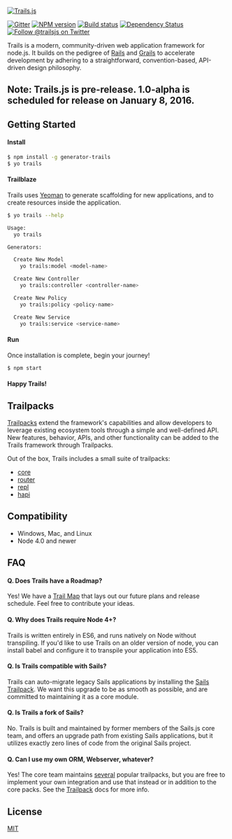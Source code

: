 [![Trails.js][trails-image]][trails-url]

[![Gitter][gitter-image]][gitter-url]
[![NPM version][npm-image]][npm-url]
[![Build status][ci-image]][ci-url]
[![Dependency Status][daviddm-image]][daviddm-url]
[![Follow @trailsjs on Twitter][twitter-image]][twitter-url]

Trails is a modern, community-driven web application framework for node.js. It
builds on the pedigree of [Rails](http://rubyonrails.org/) and [Grails](https://grails.org/)
to accelerate development by adhering to a straightforward, convention-based,
API-driven design philosophy.

## Note: Trails.js is pre-release. 1.0-alpha is scheduled for release on January 8, 2016.

## Getting Started

#### Install

```sh
$ npm install -g generator-trails
$ yo trails
```

#### Trailblaze

Trails uses [Yeoman](http://yeoman.io/) to generate scaffolding for new
applications, and to create resources inside the application. 

```sh
$ yo trails --help

Usage:
  yo trails

Generators:

  Create New Model
    yo trails:model <model-name>

  Create New Controller
    yo trails:controller <controller-name>

  Create New Policy
    yo trails:policy <policy-name>

  Create New Service
    yo trails:service <service-name>
```

#### Run

Once installation is complete, begin your journey!
```sh
$ npm start
```

#### Happy Trails!


## Trailpacks

[Trailpacks](https://github.com/trailsjs/trailpack) extend the framework's
capabilities and allow developers to leverage existing ecosystem tools through a
simple and well-defined API. New features, behavior, APIs, and other functionality
can be added to the Trails framework through Trailpacks.

Out of the box, Trails includes a small suite of trailpacks:

- [core](https://github.com/trailsjs/trailpack-core)
- [router](https://github.com/trailsjs/trailpack-router)
- [repl](https://github.com/trailsjs/trailpack-repl)
- [hapi](https://github.com/trailsjs/trailpack-hapi)

## Compatibility

- Windows, Mac, and Linux
- Node 4.0 and newer

## FAQ

#### Q. Does Trails have a Roadmap?

Yes! We have a [Trail Map](https://github.com/trailsjs/trails/blob/master/ROADMAP.md) that
lays out our future plans and release schedule. Feel free to contribute your
ideas.

#### Q. Why does Trails require Node 4+?

Trails is written entirely in ES6, and runs natively on Node without
transpiling. If you'd like to use Trails on an older version of node, you can
install babel and configure it to transpile your application into ES5.

#### Q. Is Trails compatible with Sails?

Trails can auto-migrate legacy Sails applications by installing the
[Sails Trailpack](https://github.com/trailsjs/trailpack-sails).
We want this upgrade to be as smooth as possible, and are committed to
maintaining it as a core module.

#### Q. Is Trails a fork of Sails?

No. Trails is built and maintained by former members of the Sails.js core team,
and offers an upgrade path from existing Sails applications, but it utilizes
exactly zero lines of code from the original Sails project. 

#### Q. Can I use my own ORM, Webserver, whatever?

Yes! The core team maintains [several](https://github.com/trailsjs?query=trailpack)
popular trailpacks, but you are free to implement your own integration and use
that instead or in addition to the core packs. See the [Trailpack](https://github.com/trailsjs/trailpack)
docs for more info.

## License
[MIT](https://github.com/trailsjs/trails/blob/master/LICENSE)

[trails-image]: http://i.imgur.com/amwaQQI.png
[trails-url]: http://trailsjs.io
[npm-image]: https://img.shields.io/npm/v/trails.svg?style=flat-square
[npm-url]: https://npmjs.org/package/trails
[ci-image]: https://img.shields.io/travis/trailsjs/trails/master.svg?style=flat-square
[ci-url]: https://travis-ci.org/trailsjs/trails
[daviddm-image]: http://img.shields.io/david/trailsjs/trails.svg?style=flat-square
[daviddm-url]: https://david-dm.org/trailsjs/trails
[gitter-image]: http://img.shields.io/badge/+%20GITTER-JOIN%20CHAT%20%E2%86%92-1DCE73.svg?style=flat-square
[gitter-url]: https://gitter.im/trailsjs/trails
[twitter-image]: https://img.shields.io/twitter/follow/trailsjs.svg?style=social
[twitter-url]: https://twitter.com/trailsjs

